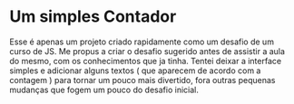# Um simples Contador

Esse é apenas um projeto criado rapidamente como um desafio de um curso de JS. 
Me propus a criar o desafio sugerido antes de assistir a aula do mesmo, com os conhecimentos que ja tinha. Tentei deixar a interface simples e adicionar alguns textos ( que aparecem de acordo com a contagem ) para tornar um pouco mais divertido, fora outras pequenas mudanças que fogem um pouco do desafio inicial.